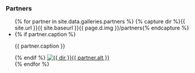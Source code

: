 ### Partners  

<ul markdown="0" class="gallery small-block-grid-1 medium-block-grid-2 large-block-grid-3">
{% for partner in site.data.galleries.partners %}
{% capture dir %}{{ site.url }}{{ site.baseurl }}{{ page.d.img }}/partners{% endcapture %}
<li>
{% if partner.caption %}
<p>{{ partner.caption }}</p>
{% endif %}
<a target="_blank" href="{{ dir }}{{ partner.link }}"><img src="{{ dir }}{{ partner.file }}" alt="{{ dir }}{{ partner.alt }}"></a>
</li>
{% endfor %}
</ul>
